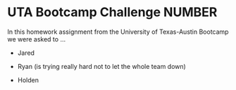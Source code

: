 # UTA Bootcamp Challenge NUMBER

In this homework assignment from the University of Texas-Austin Bootcamp we were asked to ...


- Jared

- Ryan (is trying really hard not to let the whole team down)

- Holden

